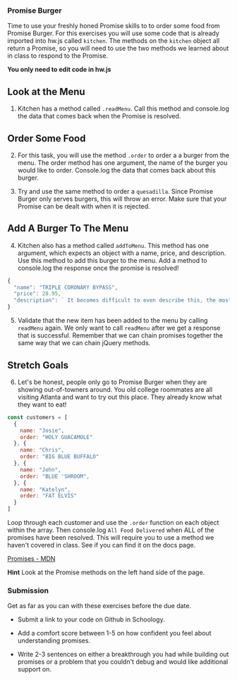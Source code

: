 ### Promise Burger

Time to use your freshly honed Promise skills to to order some food from Promise Burger.  For this exercises you will use some code that is already imported into hw.js called `kitchen`.  The methods on the `kitchen` object all return a Promise, so you will need to use the two methods we learned about in class to respond to the Promise.

**You only need to edit code in hw.js**

## Look at the Menu

1. Kitchen has a method called `.readMenu`.  Call this method and console.log the data that comes back when the Promise is resolved.

## Order Some Food

2. For this task, you will use the method `.order` to order a a burger from the menu.  The order method has one argument, the name of the burger you would like to order.  Console.log the data that comes back about this burger.

3. Try and use the same method to order a `quesadilla`.  Since Promise Burger only serves burgers, this will throw an error.  Make sure that your Promise can be dealt with when it is rejected.

## Add A Burger To The Menu

4. Kitchen also has a method called `addToMenu`. This method has one argument, which expects an object with a name, price, and description.  Use this method to add this burger to the menu. Add a method to console.log the response once the promise is resolved!

```js
{
  "name": "TRIPLE CORONARY BYPASS",
  "price": 28.95,
  "description": ` It becomes difficult to even describe this, the most preposterous of our Bypass Burgers. All you really need to know is that we use three burger patties, three fried eggs, fourteen slices of American cheese, and ten slices of bacon, all packed between two grilled cheese sandwiches. Figuring out how to add condiments is completely up to you. It’s served in a big bowl of french fries and tater tots covered, in lots of our Cheesy-Cheese Goo. Enjoy!`
}
```

5. Validate that the new item has been added to the menu by calling `readMenu` again.  We only want to call `readMenu` after we get a response that is successful. Remember that we can chain promises together the same way that we can chain jQuery methods.

## Stretch Goals
6. Let's be honest, people only go to Promise Burger when they are showing out-of-towners around.  You old college roommates are all visiting Atlanta and want to try out this place.  They already know what they want to eat!

```js
const customers = [
  {
    name: "Josie",
    order: "HOLY GUACAMOLE"
  }, {
    name: "Chris",
    order: "BIG BLUE BUFFALO"
  }, {
    name: "John",
    order: "BLUE 'SHROOM",
  }, {
    name: "Katelyn",
    order: "FAT ELVIS"
  }
]
```

Loop through each customer and use the `.order` function on each object within the array.  Then console.log `All Food Delivered` when ALL of the promises have been resolved.  This will require you to use a method we haven't covered in class.  See if you can find it on the docs page. 

[Promises - MDN](https://developer.mozilla.org/en-US/docs/Web/JavaScript/Reference/Global_Objects/Promise)

**Hint** Look at the Promise methods on the left hand side of the page.

### Submission
Get as far as you can with these exercises before the due date.

 - Submit a link to your code on Github in Schoology.

 - Add a comfort score between 1-5 on how confident you feel about understanding promises.

 - Write 2-3 sentences on either a breakthrough you had while building out promises or a problem that you couldn't debug and would like additional support on.